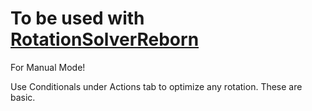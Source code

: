 # To be used with [RotationSolverReborn](https://github.com/FFXIV-CombatReborn/RotationSolverReborn)

For Manual Mode! 

Use Conditionals under Actions tab to optimize any rotation. These are basic.

